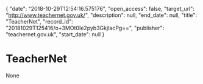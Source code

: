 {
  "date": "2018-10-29T12:54:16.575176", 
  "open_access": false, 
  "target_url": "http://www.teachernet.gov.uk/", 
  "description": null, 
  "end_date": null, 
  "title": "TeacherNet", 
  "record_id": "20181029T125416/o+3MOt0Ie2pyb3GkjIacPg==", 
  "publisher": "teachernet.gov.uk", 
  "start_date": null
}

# TeacherNet

None